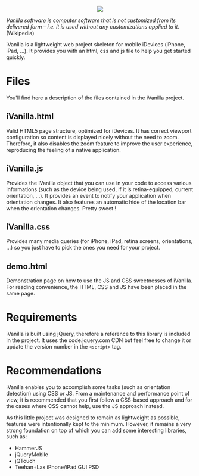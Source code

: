 <p align="center"><img src="http://thibautvs.com/blog/img/urge2code/ivanilla1.png" /></p>

_Vanilla software is computer software that is not customized from its delivered form – i.e. it is used without any customizations applied to it._
<span>(Wikipedia)</span>

iVanilla is a lightweight web project skeleton for mobile iDevices (iPhone, iPad, ...).
It provides you with an html, css and js file to help you get started quickly.

Files
=====

You'll find here a description of the files contained in the iVanilla project.

iVanilla.html
-------------

Valid HTML5 page structure, optimized for iDevices. It has correct viewport configuration so content is displayed nicely without the need to zoom.
Therefore, it also disables the zoom feature to improve the user experience, reproducing the feeling of a native application.

iVanilla.js
-----------

Provides the iVanilla object that you can use in your code to access various informations (such as the device being used, if it is retina-equipped, current orientation, ...).
It provides an event to notify your application when orientation changes.
It also features an automatic hide of the location bar when the orientation changes. Pretty sweet ! 

iVanilla.css
------------

Provides many media queries (for iPhone, iPad, retina screens, orientations, ...) so you just have to pick the ones you need for your project.

demo.html
---------

Demonstration page on how to use the JS and CSS sweetnesses of iVanilla. For reading convenience, the HTML, CSS and JS have been placed in the same page.

Requirements
============

iVanilla is built using jQuery, therefore a reference to this library is included in the project. It uses the code.jquery.com CDN but feel free to change it or update the version number
in the ```<script>``` tag.

Recommendations
===============

iVanilla enables you to accomplish some tasks (such as orientation detection) using CSS or JS. From a maintenance and performance point of view, it is recommended that you first follow
a CSS-based approach and for the cases where CSS cannot help, use the JS approach instead.

As this little project was designed to remain as lightweight as possible, features were intentionally kept to the minimum. However, it remains a very strong foundation on top of which
you can add some interesting libraries, such as:

* HammerJS
* jQueryMobile
* jQTouch
* Teehan+Lax iPhone/iPad GUI PSD
